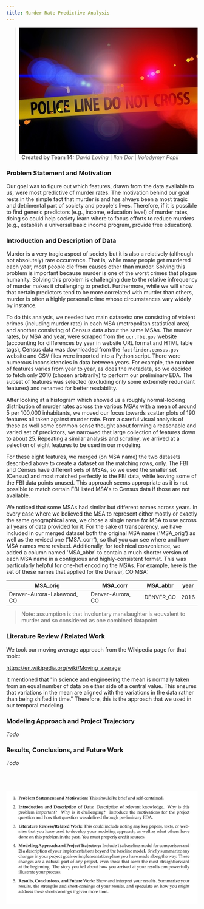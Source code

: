 ```yaml
---
title: Murder Rate Predictive Analysis
---
```

<img style="float: right;" src="img/police-line.jpg">


> **Created by Team 14:** *David Loving* \| *Ilan Dor* \| *Volodymyr Popil*

### Problem Statement and Motivation
Our goal was to figure out which features, drawn from the data available to us, were most predictive of murder rates. The motivation behind our goal rests in the simple fact that murder is and has always been a most tragic and detrimental part of society and people's lives. Therefore, if it is possible to find generic predictors (e.g., income, education level) of murder rates, doing so could help society learn where to focus efforts to reduce murders (e.g., establish a universal basic income program, provide free education).


### Introduction and Description of Data
Murder is a very tragic aspect of society but it is also a relatively (although not absolutely) rare occurrence. That is, while many people get murdered each year, most people die from causes other than murder. Solving this problem is important because murder is one of the worst crimes that plague humanity. Solving this problem is challenging due to the relative infrequency of murder makes it challenging to predict. Furthermore, while we will show that certain predictors tend to be more correlated with murder than others, murder is often a highly personal crime whose circumstances vary widely by instance.

To do this analysis, we needed two main datasets: one consisting of violent crimes (including murder rate) in each MSA (metropolitan statistical area) and another consisting of Census data about the same MSAs. The murder rates, by MSA and year, were scraped from the `ucr.fbi.gov` website (accounting for differences by year in website URL format and HTML table tags), Census data was downloaded from the `factfinder.census.gov` website and CSV files were imported into a Python script. There were numerous inconsistencies in data between years. For example, the number of features varies from year to year, as does the metadata, so we decided to fetch only 2010 (chosen arbitrarily) to perform our preliminary EDA. The subset of features was selected (excluding only some extremely redundant features) and renamed for better readability. 

After looking at a histogram which showed us a roughly normal-looking distribution of murder rates across the various MSAs with a mean of around 5 per 100,000 inhabitants, we moved our focus towards scatter plots of 190 features all taken against murder rate. From a careful visual analysis of these as well some common sense thought about forming a reasonable and varied set of predictors, we narrowed that large collection of features down to about 25. Repeating a similar analysis and scrutiny, we arrived at a selection of eight features to be used in our modeling.

For these eight features, we merged (on MSA name) the two datasets described above to create a dataset on the matching rows, only. The FBI and Census have different sets of MSAs, so we used the smaller set (Census) and most matched perfectly to the FBI data, while leaving some of the FBI data points unused. This approach seems appropriate as it is not possible to match certain FBI listed MSA's to Census data if those are not available.

We noticed that some MSAs had similar but different names across years. In every case where we believed the MSA to represent either mostly or exactly the same geographical area, we chose a single name for MSA to use across all years of data provided for it. For the sake of transparency, we have included in our merged dataset both the original MSA name ('MSA_orig') as well as the revised one ('MSA_corr'), so that you can see where and how MSA names were revised. Additionally, for technical convenience, we added a column named 'MSA_abbr' to contain a much shorter version of each MSA name in a contiguous and highly-consistent format. This was particularly helpful for one-hot encoding the MSAs. For example, here is the set of these names that applied for the Denver, CO MSA:

MSA_orig|MSA_corr|MSA_abbr|year
---|---|---|---
Denver-Aurora-Lakewood, CO|Denver-Aurora, CO|DENVER_CO|2016

> Note: assumption is that involuntary manslaughter is equvalent to murder and so considered as one combined datapoint

### Literature Review / Related Work
We took our moving average approach from the Wikipedia page for that topic: 

https://en.wikipedia.org/wiki/Moving_average

It mentioned that "in science and engineering the mean is normally taken from an equal number of data on either side of a central value. This ensures that variations in the mean are aligned with the variations in the data rather than being shifted in time." Therefore, this is the approach that we used in our temporal modeling.

### Modeling Approach and Project Trajectory
*Todo*

### Results, Conclusions, and Future Work
*Todo*


<br><br><br>
![png](img/report_requirements.png)
